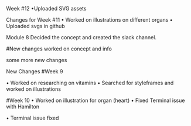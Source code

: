 Week #12
•Uploaded SVG assets

Changes for Week #11
• Worked on illustrations on different organs
• Uploaded svgs in github  

Module 8 
Decided the concept and created the slack channel. 


#New changes
worked on concept and info

some more new changes

New Changes #Week 9

• Worked on researching on vitamins
• Searched for styleframes and worked on illustrations

#Week 10
• Worked on illustration for organ (heart)
• Fixed Terminal issue with Hamilton

• Terminal issue fixed

